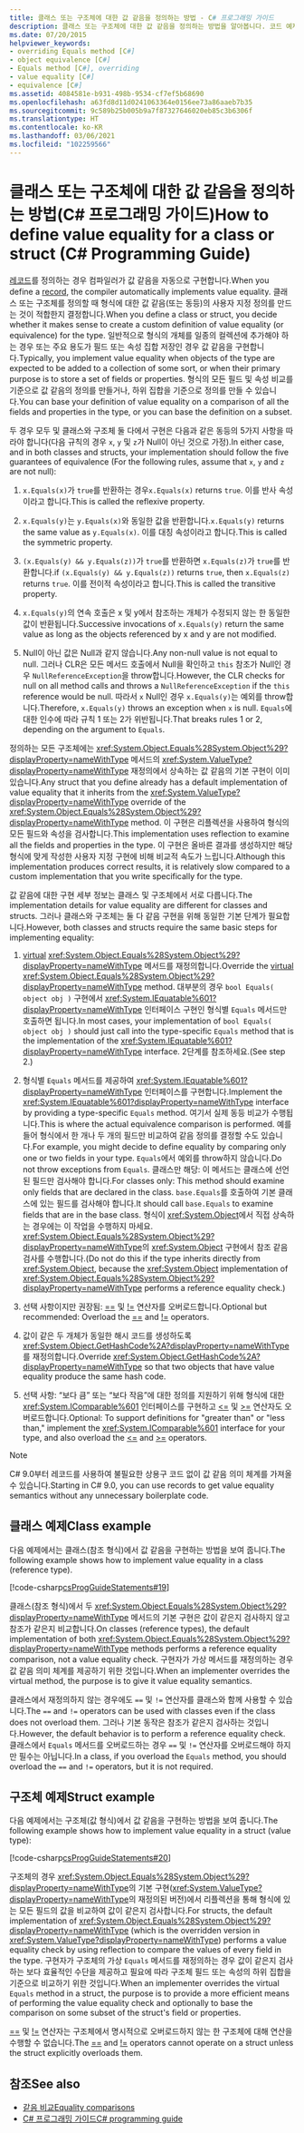 ```yaml
---
title: 클래스 또는 구조체에 대한 값 같음을 정의하는 방법 - C# 프로그래밍 가이드
description: 클래스 또는 구조체에 대한 값 같음을 정의하는 방법을 알아봅니다. 코드 예제를 살펴보고 사용 가능한 추가 리소스를 확인합니다.
ms.date: 07/20/2015
helpviewer_keywords:
- overriding Equals method [C#]
- object equivalence [C#]
- Equals method [C#], overriding
- value equality [C#]
- equivalence [C#]
ms.assetid: 4084581e-b931-498b-9534-cf7ef5b68690
ms.openlocfilehash: a63fd8d11d0241063364e0156ee73a86aaeb7b35
ms.sourcegitcommit: 9c589b25b005b9a7f87327646020eb85c3b6306f
ms.translationtype: HT
ms.contentlocale: ko-KR
ms.lasthandoff: 03/06/2021
ms.locfileid: "102259566"
---
```

# <a name="how-to-define-value-equality-for-a-class-or-struct-c-programming-guide"></a><span data-ttu-id="3226b-104">클래스 또는 구조체에 대한 값 같음을 정의하는 방법(C# 프로그래밍 가이드)</span><span class="sxs-lookup"><span data-stu-id="3226b-104">How to define value equality for a class or struct (C# Programming Guide)</span></span>

<span data-ttu-id="3226b-105">[레코드](../classes-and-structs/records.md)를 정의하는 경우 컴파일러가 값 같음을 자동으로 구현합니다.</span><span class="sxs-lookup"><span data-stu-id="3226b-105">When you define a [record](../classes-and-structs/records.md), the compiler automatically implements value equality.</span></span> <span data-ttu-id="3226b-106">클래스 또는 구조체를 정의할 때 형식에 대한 값 같음(또는 동등)의 사용자 지정 정의를 만드는 것이 적합한지 결정합니다.</span><span class="sxs-lookup"><span data-stu-id="3226b-106">When you define a class or struct, you decide whether it makes sense to create a custom definition of value equality (or equivalence) for the type.</span></span> <span data-ttu-id="3226b-107">일반적으로 형식의 개체를 일종의 컬렉션에 추가해야 하는 경우 또는 주요 용도가 필드 또는 속성 집합 저장인 경우 값 같음을 구현합니다.</span><span class="sxs-lookup"><span data-stu-id="3226b-107">Typically, you implement value equality when objects of the type are expected to be added to a collection of some sort, or when their primary purpose is to store a set of fields or properties.</span></span> <span data-ttu-id="3226b-108">형식의 모든 필드 및 속성 비교를 기준으로 값 같음의 정의를 만들거나, 하위 집합을 기준으로 정의를 만들 수 있습니다.</span><span class="sxs-lookup"><span data-stu-id="3226b-108">You can base your definition of value equality on a comparison of all the fields and properties in the type, or you can base the definition on a subset.</span></span>

<span data-ttu-id="3226b-109">두 경우 모두 및 클래스와 구조체 둘 다에서 구현은 다음과 같은 동등의 5가지 사항을 따라야 합니다(다음 규칙의 경우 `x`, `y` 및 `z`가 Null이 아닌 것으로 가정).</span><span class="sxs-lookup"><span data-stu-id="3226b-109">In either case, and in both classes and structs, your implementation should follow the five guarantees of equivalence (For the following rules, assume that `x`, `y` and `z` are not null):</span></span>  
  
1. <span data-ttu-id="3226b-110">`x.Equals(x)`가 `true`를 반환하는 경우</span><span class="sxs-lookup"><span data-stu-id="3226b-110">`x.Equals(x)` returns `true`.</span></span> <span data-ttu-id="3226b-111">이를 반사 속성이라고 합니다.</span><span class="sxs-lookup"><span data-stu-id="3226b-111">This is called the reflexive property.</span></span>  
  
2. <span data-ttu-id="3226b-112">`x.Equals(y)`는 `y.Equals(x)`와 동일한 값을 반환합니다.</span><span class="sxs-lookup"><span data-stu-id="3226b-112">`x.Equals(y)` returns the same value as `y.Equals(x)`.</span></span> <span data-ttu-id="3226b-113">이를 대칭 속성이라고 합니다.</span><span class="sxs-lookup"><span data-stu-id="3226b-113">This is called the symmetric property.</span></span>  
  
3. <span data-ttu-id="3226b-114">`(x.Equals(y) && y.Equals(z))`가 `true`를 반환하면 `x.Equals(z)`가 `true`를 반환합니다.</span><span class="sxs-lookup"><span data-stu-id="3226b-114">if `(x.Equals(y) && y.Equals(z))` returns `true`, then `x.Equals(z)` returns `true`.</span></span> <span data-ttu-id="3226b-115">이를 전이적 속성이라고 합니다.</span><span class="sxs-lookup"><span data-stu-id="3226b-115">This is called the transitive property.</span></span>  
  
4. <span data-ttu-id="3226b-116">`x.Equals(y)`의 연속 호출은 x 및 y에서 참조하는 개체가 수정되지 않는 한 동일한 값이 반환됩니다.</span><span class="sxs-lookup"><span data-stu-id="3226b-116">Successive invocations of `x.Equals(y)` return the same value as long as the objects referenced by x and y are not modified.</span></span>  
  
5. <span data-ttu-id="3226b-117">Null이 아닌 값은 Null과 같지 않습니다.</span><span class="sxs-lookup"><span data-stu-id="3226b-117">Any non-null value is not equal to null.</span></span> <span data-ttu-id="3226b-118">그러나 CLR은 모든 메서드 호출에서 Null을 확인하고 `this` 참조가 Null인 경우 `NullReferenceException`을 throw합니다.</span><span class="sxs-lookup"><span data-stu-id="3226b-118">However, the CLR checks for null on all method calls and throws a `NullReferenceException` if the `this` reference would be null.</span></span> <span data-ttu-id="3226b-119">따라서 `x` Null인 경우 `x.Equals(y)`는 예외를 throw합니다.</span><span class="sxs-lookup"><span data-stu-id="3226b-119">Therefore, `x.Equals(y)` throws an exception when `x` is null.</span></span> <span data-ttu-id="3226b-120">`Equals`에 대한 인수에 따라 규칙 1 또는 2가 위반됩니다.</span><span class="sxs-lookup"><span data-stu-id="3226b-120">That breaks rules 1 or 2, depending on the argument to `Equals`.</span></span>

<span data-ttu-id="3226b-121">정의하는 모든 구조체에는 <xref:System.Object.Equals%28System.Object%29?displayProperty=nameWithType> 메서드의 <xref:System.ValueType?displayProperty=nameWithType> 재정의에서 상속하는 값 같음의 기본 구현이 이미 있습니다.</span><span class="sxs-lookup"><span data-stu-id="3226b-121">Any struct that you define already has a default implementation of value equality that it inherits from the <xref:System.ValueType?displayProperty=nameWithType> override of the <xref:System.Object.Equals%28System.Object%29?displayProperty=nameWithType> method.</span></span> <span data-ttu-id="3226b-122">이 구현은 리플렉션을 사용하여 형식의 모든 필드와 속성을 검사합니다.</span><span class="sxs-lookup"><span data-stu-id="3226b-122">This implementation uses reflection to examine all the fields and properties in the type.</span></span> <span data-ttu-id="3226b-123">이 구현은 올바른 결과를 생성하지만 해당 형식에 맞게 작성한 사용자 지정 구현에 비해 비교적 속도가 느립니다.</span><span class="sxs-lookup"><span data-stu-id="3226b-123">Although this implementation produces correct results, it is relatively slow compared to a custom implementation that you write specifically for the type.</span></span>  
  
<span data-ttu-id="3226b-124">값 같음에 대한 구현 세부 정보는 클래스 및 구조체에서 서로 다릅니다.</span><span class="sxs-lookup"><span data-stu-id="3226b-124">The implementation details for value equality are different for classes and structs.</span></span> <span data-ttu-id="3226b-125">그러나 클래스와 구조체는 둘 다 같음 구현을 위해 동일한 기본 단계가 필요합니다.</span><span class="sxs-lookup"><span data-stu-id="3226b-125">However, both classes and structs require the same basic steps for implementing equality:</span></span>  
  
1. <span data-ttu-id="3226b-126">[virtual](../../language-reference/keywords/virtual.md) <xref:System.Object.Equals%28System.Object%29?displayProperty=nameWithType> 메서드를 재정의합니다.</span><span class="sxs-lookup"><span data-stu-id="3226b-126">Override the [virtual](../../language-reference/keywords/virtual.md) <xref:System.Object.Equals%28System.Object%29?displayProperty=nameWithType> method.</span></span> <span data-ttu-id="3226b-127">대부분의 경우 `bool Equals( object obj )` 구현에서 <xref:System.IEquatable%601?displayProperty=nameWithType> 인터페이스 구현인 형식별 `Equals` 메서드만 호출하면 됩니다.</span><span class="sxs-lookup"><span data-stu-id="3226b-127">In most cases, your implementation of `bool Equals( object obj )` should just call into the type-specific `Equals` method that is the implementation of the <xref:System.IEquatable%601?displayProperty=nameWithType> interface.</span></span> <span data-ttu-id="3226b-128">2단계를 참조하세요.</span><span class="sxs-lookup"><span data-stu-id="3226b-128">(See step 2.)</span></span>  
  
2. <span data-ttu-id="3226b-129">형식별 `Equals` 메서드를 제공하여 <xref:System.IEquatable%601?displayProperty=nameWithType> 인터페이스를 구현합니다.</span><span class="sxs-lookup"><span data-stu-id="3226b-129">Implement the <xref:System.IEquatable%601?displayProperty=nameWithType> interface by providing a type-specific `Equals` method.</span></span> <span data-ttu-id="3226b-130">여기서 실제 동등 비교가 수행됩니다.</span><span class="sxs-lookup"><span data-stu-id="3226b-130">This is where the actual equivalence comparison is performed.</span></span> <span data-ttu-id="3226b-131">예를 들어 형식에서 한 개나 두 개의 필드만 비교하여 같음 정의를 결정할 수도 있습니다.</span><span class="sxs-lookup"><span data-stu-id="3226b-131">For example, you might decide to define equality by comparing only one or two fields in your type.</span></span> <span data-ttu-id="3226b-132">`Equals`에서 예외를 throw하지 않습니다.</span><span class="sxs-lookup"><span data-stu-id="3226b-132">Do not throw exceptions from `Equals`.</span></span> <span data-ttu-id="3226b-133">클래스만 해당: 이 메서드는 클래스에 선언된 필드만 검사해야 합니다.</span><span class="sxs-lookup"><span data-stu-id="3226b-133">For classes only: This method should examine only fields that are declared in the class.</span></span> <span data-ttu-id="3226b-134">`base.Equals`를 호출하여 기본 클래스에 있는 필드를 검사해야 합니다.</span><span class="sxs-lookup"><span data-stu-id="3226b-134">It should call `base.Equals` to examine fields that are in the base class.</span></span> <span data-ttu-id="3226b-135">형식이 <xref:System.Object>에서 직접 상속하는 경우에는 이 작업을 수행하지 마세요. <xref:System.Object.Equals%28System.Object%29?displayProperty=nameWithType>의 <xref:System.Object> 구현에서 참조 같음 검사를 수행합니다.</span><span class="sxs-lookup"><span data-stu-id="3226b-135">(Do not do this if the type inherits directly from <xref:System.Object>, because the <xref:System.Object> implementation of <xref:System.Object.Equals%28System.Object%29?displayProperty=nameWithType> performs a reference equality check.)</span></span>  
  
3. <span data-ttu-id="3226b-136">선택 사항이지만 권장됨: [==](../../language-reference/operators/equality-operators.md#equality-operator-) 및 [!=](../../language-reference/operators/equality-operators.md#inequality-operator-) 연산자를 오버로드합니다.</span><span class="sxs-lookup"><span data-stu-id="3226b-136">Optional but recommended: Overload the [==](../../language-reference/operators/equality-operators.md#equality-operator-) and [!=](../../language-reference/operators/equality-operators.md#inequality-operator-) operators.</span></span>  
  
4. <span data-ttu-id="3226b-137">값이 같은 두 개체가 동일한 해시 코드를 생성하도록 <xref:System.Object.GetHashCode%2A?displayProperty=nameWithType>를 재정의합니다.</span><span class="sxs-lookup"><span data-stu-id="3226b-137">Override <xref:System.Object.GetHashCode%2A?displayProperty=nameWithType> so that two objects that have value equality produce the same hash code.</span></span>  
  
5. <span data-ttu-id="3226b-138">선택 사항: “보다 큼” 또는 “보다 작음”에 대한 정의를 지원하기 위해 형식에 대한 <xref:System.IComparable%601> 인터페이스를 구현하고 [<=](../../language-reference/operators/comparison-operators.md#less-than-or-equal-operator-) 및 [>=](../../language-reference/operators/comparison-operators.md#greater-than-or-equal-operator-) 연산자도 오버로드합니다.</span><span class="sxs-lookup"><span data-stu-id="3226b-138">Optional: To support definitions for "greater than" or "less than," implement the <xref:System.IComparable%601> interface for your type, and also overload the [<=](../../language-reference/operators/comparison-operators.md#less-than-or-equal-operator-) and [>=](../../language-reference/operators/comparison-operators.md#greater-than-or-equal-operator-) operators.</span></span>  

> [!NOTE]
> <span data-ttu-id="3226b-139">C# 9.0부터 레코드를 사용하여 불필요한 상용구 코드 없이 값 같음 의미 체계를 가져올 수 있습니다.</span><span class="sxs-lookup"><span data-stu-id="3226b-139">Starting in C# 9.0, you can use records to get value equality semantics without any unnecessary boilerplate code.</span></span>

## <a name="class-example"></a><span data-ttu-id="3226b-140">클래스 예제</span><span class="sxs-lookup"><span data-stu-id="3226b-140">Class example</span></span>

<span data-ttu-id="3226b-141">다음 예제에서는 클래스(참조 형식)에서 값 같음을 구현하는 방법을 보여 줍니다.</span><span class="sxs-lookup"><span data-stu-id="3226b-141">The following example shows how to implement value equality in a class (reference type).</span></span>

[!code-csharp[csProgGuideStatements#19](~/samples/snippets/csharp/VS_Snippets_VBCSharp/csProgGuideStatements/CS/Statements.cs#19)]

<span data-ttu-id="3226b-142">클래스(참조 형식)에서 두 <xref:System.Object.Equals%28System.Object%29?displayProperty=nameWithType> 메서드의 기본 구현은 값이 같은지 검사하지 않고 참조가 같은지 비교합니다.</span><span class="sxs-lookup"><span data-stu-id="3226b-142">On classes (reference types), the default implementation of both <xref:System.Object.Equals%28System.Object%29?displayProperty=nameWithType> methods performs a reference equality comparison, not a value equality check.</span></span> <span data-ttu-id="3226b-143">구현자가 가상 메서드를 재정의하는 경우 값 같음 의미 체계를 제공하기 위한 것입니다.</span><span class="sxs-lookup"><span data-stu-id="3226b-143">When an implementer overrides the virtual method, the purpose is to give it value equality semantics.</span></span>

<span data-ttu-id="3226b-144">클래스에서 재정의하지 않는 경우에도 `==` 및 `!=` 연산자를 클래스와 함께 사용할 수 있습니다.</span><span class="sxs-lookup"><span data-stu-id="3226b-144">The `==` and `!=` operators can be used with classes even if the class does not overload them.</span></span> <span data-ttu-id="3226b-145">그러나 기본 동작은 참조가 같은지 검사하는 것입니다.</span><span class="sxs-lookup"><span data-stu-id="3226b-145">However, the default behavior is to perform a reference equality check.</span></span> <span data-ttu-id="3226b-146">클래스에서 `Equals` 메서드를 오버로드하는 경우 `==` 및 `!=` 연산자를 오버로드해야 하지만 필수는 아닙니다.</span><span class="sxs-lookup"><span data-stu-id="3226b-146">In a class, if you overload the `Equals` method, you should overload the `==` and `!=` operators, but it is not required.</span></span>

## <a name="struct-example"></a><span data-ttu-id="3226b-147">구조체 예제</span><span class="sxs-lookup"><span data-stu-id="3226b-147">Struct example</span></span>

<span data-ttu-id="3226b-148">다음 예제에서는 구조체(값 형식)에서 값 같음을 구현하는 방법을 보여 줍니다.</span><span class="sxs-lookup"><span data-stu-id="3226b-148">The following example shows how to implement value equality in a struct (value type):</span></span>

[!code-csharp[csProgGuideStatements#20](~/samples/snippets/csharp/VS_Snippets_VBCSharp/csProgGuideStatements/CS/Statements.cs#20)]
  
<span data-ttu-id="3226b-149">구조체의 경우 <xref:System.Object.Equals%28System.Object%29?displayProperty=nameWithType>의 기본 구현(<xref:System.ValueType?displayProperty=nameWithType>의 재정의된 버전)에서 리플렉션을 통해 형식에 있는 모든 필드의 값을 비교하여 값이 같은지 검사합니다.</span><span class="sxs-lookup"><span data-stu-id="3226b-149">For structs, the default implementation of <xref:System.Object.Equals%28System.Object%29?displayProperty=nameWithType> (which is the overridden version in <xref:System.ValueType?displayProperty=nameWithType>) performs a value equality check by using reflection to compare the values of every field in the type.</span></span> <span data-ttu-id="3226b-150">구현자가 구조체의 가상 `Equals` 메서드를 재정의하는 경우 값이 같은지 검사하는 보다 효율적인 수단을 제공하고 필요에 따라 구조체 필드 또는 속성의 하위 집합을 기준으로 비교하기 위한 것입니다.</span><span class="sxs-lookup"><span data-stu-id="3226b-150">When an implementer overrides the virtual `Equals` method in a struct, the purpose is to provide a more efficient means of performing the value equality check and optionally to base the comparison on some subset of the struct's field or properties.</span></span>
  
<span data-ttu-id="3226b-151">[==](../../language-reference/operators/equality-operators.md#equality-operator-) 및 [!=](../../language-reference/operators/equality-operators.md#inequality-operator-) 연산자는 구조체에서 명시적으로 오버로드하지 않는 한 구조체에 대해 연산을 수행할 수 없습니다.</span><span class="sxs-lookup"><span data-stu-id="3226b-151">The [==](../../language-reference/operators/equality-operators.md#equality-operator-) and [!=](../../language-reference/operators/equality-operators.md#inequality-operator-) operators cannot operate on a struct unless the struct explicitly overloads them.</span></span>

## <a name="see-also"></a><span data-ttu-id="3226b-152">참조</span><span class="sxs-lookup"><span data-stu-id="3226b-152">See also</span></span>

- [<span data-ttu-id="3226b-153">같음 비교</span><span class="sxs-lookup"><span data-stu-id="3226b-153">Equality comparisons</span></span>](equality-comparisons.md)
- [<span data-ttu-id="3226b-154">C# 프로그래밍 가이드</span><span class="sxs-lookup"><span data-stu-id="3226b-154">C# programming guide</span></span>](../index.md)
